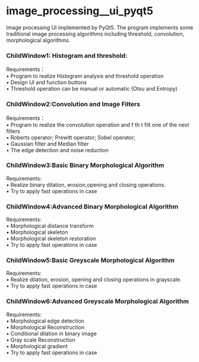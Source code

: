 # image_processing__ui_pyqt5  
Image processing UI implemented by PyQt5. The program implements some traditional image processing algorithms including threshold, convolution, morphological algorithms.

### ChildWindow1: Histogram and threshold:  
Requirements：  
  • Program to realize Histogram analysis and threshold operation  
  • Design UI and function buttons  
  • Threshold operation can be manual or automatic (Otsu and Entropy)  

### ChildWindow2:Convolution and Image Filters  
Requirements：  
   • Program to realize the convolution operation and f th t filt one of the next filters  
   • Roberts operator; Prewitt operator; Sobel operator;  
   • Gaussian filter and Median filter  
   • The edge detection and noise reduction  
    
### ChildWindow3:Basic Binary Morphological Algorithm  
Requirements:  
    • Realize binary dilation, erosion,opening and closing operations.  
    • Try to apply fast operations in case  
    
### ChildWindow4:Advanced Binary Morphological Algorithm  
Requirements:  
    • Morphological distance transform  
    • Morphological skeleton  
    • Morphological skeleton restoration  
    • Try to apply fast operations in case  
    
### ChildWindow5:Basic Greyscale Morphological Algorithm  
Requirements:  
    • Realize dilation, erosion, opening and closing operations in grayscale.  
    • Try to apply fast operations in case  
    
### ChildWindow6:Advanced Greyscale Morphological Algorithm  
Requirements:  
    • Morphological edge detection  
    • Morphological Reconstruction  
    • Conditional dilation in binary image  
    • Gray scale Reconstruction  
    • Morphological gradient  
    • Try to apply fast operations in case  
